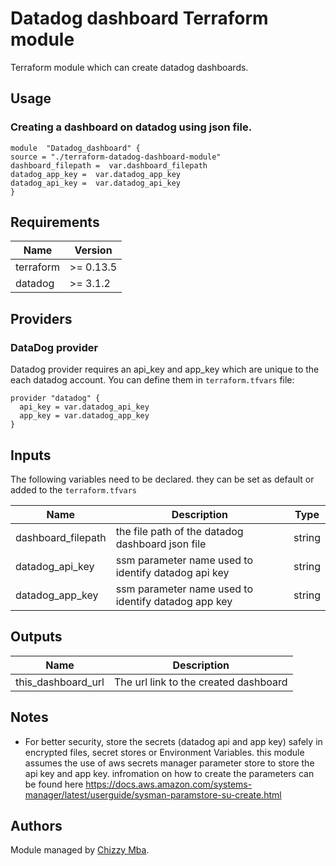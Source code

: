 # Datadog dashboard Terraform module

Terraform module which can create datadog dashboards.

## Usage

### Creating a dashboard on datadog using json file.

```
module  "Datadog_dashboard" {
source = "./terraform-datadog-dashboard-module"
dashboard_filepath =  var.dashboard_filepath
datadog_app_key =  var.datadog_app_key
datadog_api_key =  var.datadog_api_key
}
```


## Requirements

| Name | Version |
|------|---------|
| terraform | >= 0.13.5 |
| datadog | >= 3.1.2 |

<!-- BEGINNING OF PRE-COMMIT-TERRAFORM DOCS HOOK -->


## Providers
### DataDog provider

Datadog provider requires an api_key and app_key which are unique to the each datadog account. You can define them in `terraform.tfvars` file:
```
provider "datadog" {
  api_key = var.datadog_api_key
  app_key = var.datadog_app_key
}
```

## Inputs
The following variables need to be declared. they can be set as default or  added to the `terraform.tfvars`

| Name | Description | Type |
|------|-------------|:----:|
| dashboard_filepath | the file path of the datadog dashboard json file| string |
| datadog_api_key | ssm parameter name used to identify datadog api key| string |
| datadog_app_key | ssm parameter name used to identify datadog app key| string |


## Outputs

| Name | Description |
|------|-------------|
| this_dashboard_url | The url link to the created dashboard|

<!-- END OF PRE-COMMIT-TERRAFORM DOCS HOOK -->

## Notes

 - For better security, store the secrets (datadog api and app key) safely in encrypted files, secret stores or Environment Variables. this module assumes the use of aws secrets manager parameter store to store the api key and app key. infromation on how to create the parameters can be found here https://docs.aws.amazon.com/systems-manager/latest/userguide/sysman-paramstore-su-create.html

## Authors

Module managed by [Chizzy Mba](https://github.com/chizzymara).
